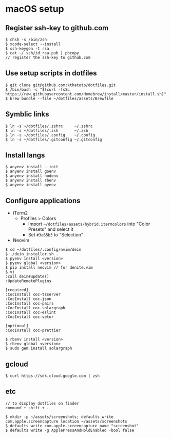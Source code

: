 # macOS setup

## Register ssh-key to github.com
```
$ chsh -s /bin/zsh
$ xcode-select --install
$ ssh-keygen -t rsa
$ cat ~/.ssh/id_rsa.pub | pbcopy
// register the ssh-key to github.com
```

## Use setup scripts in dotfiles
```
$ git clone git@github.com:kthatoto/dotfiles.git
$ /bin/bash -c "$(curl -fsSL https://raw.githubusercontent.com/Homebrew/install/master/install.sh)"
$ brew bundle --file ~/dotfiles/assets/Brewfile
```

## Symblic links
```
$ ln -s ~/dotfiles/.zshrc     ~/.zshrc
$ ln -s ~/dotfiles/.zsh       ~/.zsh
$ ln -s ~/dotfiles/.config    ~/.config
$ ln -s ~/dotfiles/.gitconfig ~/.gitconfig
```

## Install langs
```
$ anyenv install --init
$ anyenv install goenv
$ anyenv install nodenv
$ anyenv install rbenv
$ anyenv install pyenv
```

## Configure applications
* iTerm2
  * Profiles > Colors
    * Import `~/dotfiles/assets/hybrid.itermcolors` into "Color Presets" and select it
    * Set `#3e65b3` to "Selection"
* Neovim
```
$ cd ~/dotfiles/.config/nvim/dein
$ ./dein_installer.sh .
$ pyenv install <version>
$ pyenv global <version>
$ pip install neovim // for denite.vim
$ vi
:call dein#update()
:UpdateRemotePlugins

[required]
:CocInstall coc-tsserver
:CocInstall coc-json
:CocInstall coc-pairs
:CocInstall coc-solargraph
:CocInstall coc-eslint
:CocInstall coc-vetur

[optional]
:CocInstall coc-prettier

$ rbenv install <version>
$ rbenv global <version>
$ sudo gem install solargraph
```

## gcloud
```
$ curl https://sdk.cloud.google.com | zsh
```

## etc
```
// to display dotfiles on finder
command + shift + .

$ mkdir -p ~/assets/screenshots; defaults write com.apple.screencapture location ~/assets/screenshots
$ defaults write com.apple.screencapture name "screenshot"
$ defaults write -g ApplePressAndHoldEnabled -bool false
```
